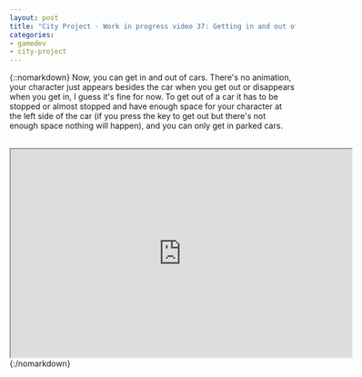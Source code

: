 ```yaml
---
layout: post
title: "City Project - Work in progress video 37: Getting in and out of cars"
categories:
- gamedev
- city-project
---
```


{::nomarkdown}
Now, you can get in and out of cars. There's no animation, your character just appears besides the car when you get out or disappears when you get in, I guess it's fine for now. To get out of a car it has to be stopped or almost stopped and have enough space for your character at the left side of the car (if you press the key to get out but there's not enough space nothing will happen), and you can only get in parked cars. <br /><br /><div style="text-align: center;"><iframe height="367" src="http://www.youtube.com/embed/9W-EPA95x-o?theme=dark" width="600"></iframe><br /></div>
{:/nomarkdown}
